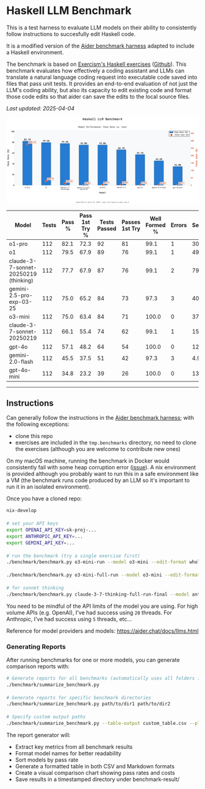 # Haskell LLM Benchmark

This is a test harness to evaluate LLM models on their ability to consistently follow instructions to succesfully edit Haskell code. 

It is a modified version of the [Aider benchmark harness](https://github.com/Aider-AI/aider/blob/main/benchmark/README.md) adapted to include a Haskell environment.

The benchmark is based on [Exercism's Haskell exercises](https://exercism.org/tracks/haskell) ([Github](https://github.com/exercism/haskell)). This benchmark evaluates how effectively a coding assistant and LLMs can translate a natural language coding request into executable code saved into files that pass unit tests. It provides an end-to-end evaluation of not just the LLM's coding ability, but also its capacity to edit existing code and format those code edits so that aider can save the edits to the local source files.

_Last updated: 2025-04-04_

![Haskell LLM Benchmark](/benchmark-result/report-2025-04-04-16-15-31/benchmark_comparison.png)

| Model | Tests | Pass % | Pass 1st Try % | Tests Passed | Passes 1st Try | Well Formed % | Errors | Sec/Test | Total Cost ($) | Cost/Test ($) |
| --- | --- | --- | --- | --- | --- | --- | --- | --- | --- | --- |
| o1-pro | 112 | 82.1 | 72.3 | 92 | 81 | 99.1 | 1 | 301.6 | 275.04 | 2.4558 |
| o1 | 112 | 79.5 | 67.9 | 89 | 76 | 99.1 | 1 | 49.3 | 29.22 | 0.2609 |
| claude-3-7-sonnet-20250219 (thinking) | 112 | 77.7 | 67.9 | 87 | 76 | 99.1 | 2 | 79.5 | 12.55 | 0.1120 |
| gemini-2.5-pro-exp-03-25 | 112 | 75.0 | 65.2 | 84 | 73 | 97.3 | 3 | 40.9 | 0.00 | 0.0000 |
| o3-mini | 112 | 75.0 | 63.4 | 84 | 71 | 100.0 | 0 | 37.5 | 2.13 | 0.0190 |
| claude-3-7-sonnet-20250219 | 112 | 66.1 | 55.4 | 74 | 62 | 99.1 | 1 | 15.9 | 3.80 | 0.0340 |
| gpt-4o | 112 | 57.1 | 48.2 | 64 | 54 | 100.0 | 0 | 12.4 | 1.60 | 0.0143 |
| gemini-2.0-flash | 112 | 45.5 | 37.5 | 51 | 42 | 97.3 | 3 | 4.9 | 0.08 | 0.0007 |
| gpt-4o-mini | 112 | 34.8 | 23.2 | 39 | 26 | 100.0 | 0 | 13.4 | 0.11 | 0.0010 |


___

## Instructions

Can generally follow the instructions in the [Aider benchmark harness](https://github.com/Aider-AI/aider/blob/main/benchmark/README.md); with the following exceptions:

- clone this repo
- exercises are included in the `tmp.benchmarks` directory, no need to clone the exercises (although you are welcome to contribute new ones)

On my macOS machine, running the benchmark in Docker would consistently fail with some heap corruption error ([issue](https://github.com/Aider-AI/aider/issues/3718)). A nix environment is provided although you probably want to run this in a safe environment like a VM (the benchmark runs code produced by an LLM so it's important to run it in an isolated environment).

Once you have a cloned repo:

```sh
nix-develop

# set your API keys
export OPENAI_API_KEY=sk-proj-...
export ANTHROPIC_API_KEY=...
export GEMINI_API_KEY=...

# run the benchmark (try a single exercise first)
./benchmark/benchmark.py o3-mini-run --model o3-mini --edit-format whole --threads 10 --num-tests 1 --exercises-dir polyglot-benchmark --new

./benchmark/benchmark.py o3-mini-full-run --model o3-mini --edit-format whole --threads 10 --exercises-dir polyglot-benchmark --new

# for sonnet thinking
./benchmark/benchmark.py claude-3-7-thinking-full-run-final --model anthropic/claude-3-7-sonnet-20250219 --edit-format whole --threads 5 --exercises-dir polyglot-benchmark --new --read-model-settings .aider.model.settings.yml
```

You need to be mindful of the API limits of the model you are using. For high volume APIs (e.g. OpenAI), I've had success using `20` threads. For Anthropic, I've had success using `5` threads, etc...

Reference for model providers and models: https://aider.chat/docs/llms.html

### Generating Reports

After running benchmarks for one or more models, you can generate comparison reports with:

```sh
# Generate reports for all benchmarks (automatically uses all folders in tmp.benchmarks except polyglot-benchmark)
./benchmark/summarize_benchmark.py

# Generate reports for specific benchmark directories
./benchmark/summarize_benchmark.py path/to/dir1 path/to/dir2

# Specify custom output paths
./benchmark/summarize_benchmark.py --table-output custom_table.csv --plot-output custom_plot.png
```

The report generator will:
- Extract key metrics from all benchmark results
- Format model names for better readability
- Sort models by pass rate
- Generate a formatted table in both CSV and Markdown formats
- Create a visual comparison chart showing pass rates and costs
- Save results in a timestamped directory under benchmark-result/
